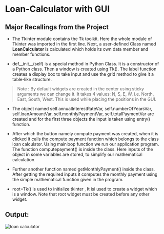 # Loan-Calculator with GUI

## Major Recallings from the Project

- The Tkinter module contains the Tk toolkit. Here the whole module of Tkinter was imported in the first line. Next, a user-defined Class named **LoanCalculator** is calculated which holds its own data member and member functions.

- def__init__(self) is a special method in Python Class. It is a constructor of a Python class. Then a window is created using Tk(). The label function creates a display box to take input and use the grid method to give it a table-like structure.

> Note : By default widgets are created in the center using sticky arguments we can change it. It takes 4 values: N, S, E, W. i.e. North, East, South, West. This is used while placing the positions in the GUI.
 
- The object named self.annualInterestRateVar, self.numberOfYearsVar, self.loanAmountVar, self.monthlyPaymentVar, self.totalPaymentVar are created and for the first three objects the input is taken using entry() function.

- After which the button namely compute payment was created, when it is clicked it calls the compute payment function which belongs to the class loan calculator. Using mainloop function we run our application program. The function computepayment() is inside the class. Here inputs of the object in some variables are stored, to simplify our mathematical calculation.

- Further another function named getMonthlyPayment() inside the class. After getting the required inputs it computes the monthly payment using the simple mathematical function given in the program.

- root=Tk() is used to initialize tkinter , It isi used to create a widget which is a window. 
Note that root widget must be created before any other widget.

## Output:
![loan calculator](https://user-images.githubusercontent.com/55132850/150169593-927391ec-b23c-4ed5-9f6f-5b9c0e42e533.PNG)

